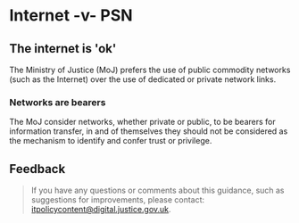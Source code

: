 # Internet -v- PSN

## The internet is 'ok'

The Ministry of Justice \(MoJ\) prefers the use of public commodity networks \(such as the Internet\) over the use of dedicated or private network links.

### Networks are bearers

The MoJ consider networks, whether private or public, to be bearers for information transfer, in and of themselves they should not be considered as the mechanism to identify and confer trust or privilege.

## Feedback

> If you have any questions or comments about this guidance, such as suggestions for improvements, please contact: [itpolicycontent@digital.justice.gov.uk](mailto:itpolicycontent@digital.justice.gov.uk).

